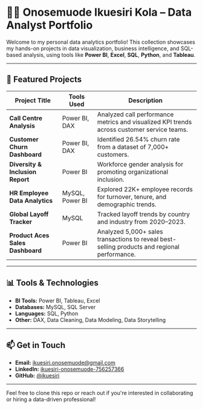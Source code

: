
# 🧑‍💻 Onosemuode Ikuesiri Kola – Data Analyst Portfolio

Welcome to my personal data analytics portfolio! This collection showcases my hands-on projects in data visualization, business intelligence, and SQL-based analysis, using tools like **Power BI**, **Excel**, **SQL**, **Python**, and **Tableau**.

---

## 📂 Featured Projects

| Project Title | Tools Used | Description |
|---------------|------------|-------------|
| **Call Centre Analysis** | Power BI, DAX | Analyzed call performance metrics and visualized KPI trends across customer service teams. |
| **Customer Churn Dashboard** | Power BI, DAX | Identified 26.54% churn rate from a dataset of 7,000+ customers. |
| **Diversity & Inclusion Report** | Power BI | Workforce gender analysis for promoting organizational inclusion. |
| **HR Employee Data Analytics** | MySQL, Power BI | Explored 22K+ employee records for turnover, tenure, and demographic trends. |
| **Global Layoff Tracker** | MySQL | Tracked layoff trends by country and industry from 2020–2023. |
| **Product Aces Sales Dashboard** | Power BI | Analyzed 5,000+ sales transactions to reveal best-selling products and regional performance. |

---

## 📊 Tools & Technologies
- **BI Tools:** Power BI, Tableau, Excel
- **Databases:** MySQL, SQL Server
- **Languages:** SQL, Python
- **Other:** DAX, Data Cleaning, Data Modeling, Data Storytelling

---

## 📫 Get in Touch
- **Email:** ikuesiri.onosemuode@gmail.com  
- **LinkedIn:** [ikuesiri-onosemuode-756257366](https://www.linkedin.com/in/ikuesiri-onosemuode-756257366)  
- **GitHub:** [@ikuesiri](https://github.com/ikuesiri)

---

Feel free to clone this repo or reach out if you're interested in collaborating or hiring a data-driven professional!
